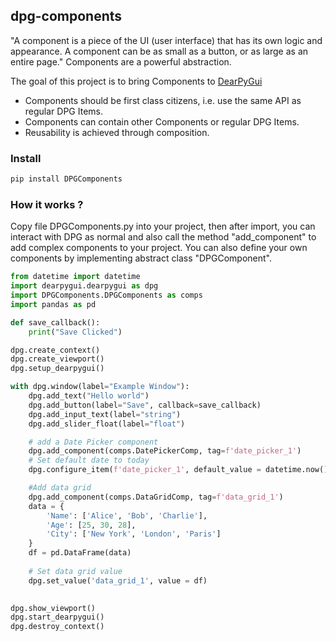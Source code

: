 ## dpg-components

 "A component is a piece of the UI (user interface) that has its own logic and appearance. A component can be as small as a button, or as large as an entire page." Components are a powerful abstraction.   

The goal of this project is to bring Components to [DearPyGui](https://github.com/hoffstadt/DearPyGui)   

 - Components should be first class citizens, i.e. use the same API as regular DPG Items.
 - Components can contain other Components or regular DPG Items.
 - Reusability is achieved through composition.

### Install
```python 
pip install DPGComponents
```

### How it works ?

Copy file DPGComponents.py into your project, then after import, you can interact with DPG as normal and also call the method "add_component" to add
complex components to your project. You can also define your own components by implementing abstract class "DPGComponent".

```python 
from datetime import datetime
import dearpygui.dearpygui as dpg
import DPGComponents.DPGComponents as comps
import pandas as pd

def save_callback():
    print("Save Clicked")

dpg.create_context()
dpg.create_viewport()
dpg.setup_dearpygui()

with dpg.window(label="Example Window"):
    dpg.add_text("Hello world")
    dpg.add_button(label="Save", callback=save_callback)
    dpg.add_input_text(label="string")
    dpg.add_slider_float(label="float")

    # add a Date Picker component
    dpg.add_component(comps.DatePickerComp, tag=f'date_picker_1')
    # Set default date to today
    dpg.configure_item(f'date_picker_1', default_value = datetime.now().date())

    #Add data grid
    dpg.add_component(comps.DataGridComp, tag=f'data_grid_1')    
    data = {
        'Name': ['Alice', 'Bob', 'Charlie'],
        'Age': [25, 30, 28],
        'City': ['New York', 'London', 'Paris']
    }
    df = pd.DataFrame(data)
        
    # Set data grid value
    dpg.set_value('data_grid_1', value = df)
        

dpg.show_viewport()
dpg.start_dearpygui()
dpg.destroy_context()
```

